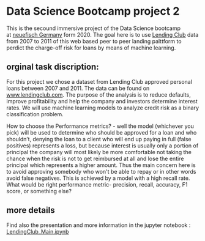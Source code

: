 # Data Science Bootcamp project 2

This is the secound immersive project of the Data Science bootcamp at [neuefisch Germany](https://www.neuefische.de/) form 2020.
The goal here is to use [Lending Club](https://en.wikipedia.org/wiki/LendingClub) data from 2007 to 2011 of this web based peer to peer landing palttform to perdict the charge-off risk for loans by means of machine learning.

## orginal task discription:
For this project we chose a dataset from Lending Club approved personal loans between 2007 and 2011. 
The data can be found on www.lendingclub.com. The purpose of the analysis is to reduce defaults, 
improve profitability and help the company and investors determine interest rates. We will use machine 
learning models to analyze credit risk as a binary classification problem.

How to choose the Performance metrics? - well the model (whichever you pick) will 
be used to determine who should be approved for a loan and who shouldn’t, denying the loan to a 
client who will end up paying in full (false positives) represents a loss, but because interest is 
usually only a portion of principal the company will most likely be more comfortable not taking the
chance when the risk is not to get reimbursed at all and lose the entire principal which represents a higher amount. 
Thus the main concern here is to avoid approving somebody who won't be able to repay or in other words avoid 
false negatives. This is achieved by a model with a high recall rate. 
What would be right performance metric- precision, recall, accuracy, F1 score, or something else?

## more details
Find also the presentation and more information in the jupyter notebook : [LendingClub_Main.ipynb](LendingClub_Main.ipynb)

